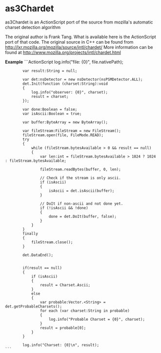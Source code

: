 as3Chardet
==========

as3Chardet is an ActionScript port of the source from mozilla's automatic charset detection algorithm

The original author is Frank Tang. What is available here is the ActionScript port of that code. 
The original source in C++ can be found from http://lxr.mozilla.org/mozilla/source/intl/chardet/
More information can be found at http://www.mozilla.org/projects/intl/chardet.html

<b>Example</b>
    ```ActionScript
            log.info("file: {0}", file.nativePath);

            var result:String = null;

            var det:nsDetector = new nsDetector(nsPSMDetector.ALL);
            det.Init(function (charset:String):void
            {
                log.info("observer: {0}", charset);
                result = charset;
            });

            var done:Boolean = false;
            var isAscii:Boolean = true;

            var buffer:ByteArray = new ByteArray();

            var fileStream:FileStream = new FileStream();
            fileStream.open(file, FileMode.READ);
            try
            {
                while (fileStream.bytesAvailable > 0 && result == null)
                {
                    var len:int = fileStream.bytesAvailable > 1024 ? 1024 : fileStream.bytesAvailable;

                    fileStream.readBytes(buffer, 0, len);

                    // Check if the stream is only ascii.
                    if (isAscii)
                    {
                        isAscii = det.isAscii(buffer);
                    }

                    // DoIt if non-ascii and not done yet.
                    if (!isAscii && !done)
                    {
                        done = det.DoIt(buffer, false);
                    }
                }
            }
            finally
            {
                fileStream.close();
            }

            det.DataEnd();


            if(result == null)
            {
                if (isAscii)
                {
                    result = Charset.Ascii;
                }
                else
                {
                    var probable:Vector.<String> = det.getProbableCharsets();
                    for each (var charset:String in probable)
                    {
                        log.info("Probable Charset = {0}", charset);
                    }
                    result = probable[0];
                }
            }

            log.info("Charset: {0}\n", result);
    ```